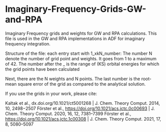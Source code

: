 # Imaginary-Frequency-Grids-GW-and-RPA

Imaginary Frequency grids and weights for GW and RPA calculations. 
This file is used in the GW and RPA implementations in ADF for imaginary frequency integration.

Structure of the file:
each entry start with 1_xkN_number: The number N denote the number of grid point and weights. 
It goes from 1 to a maximum of 42.
The number after the _ is the range of (KS) orbital energies for which the grid points have been calculated 

Next, there are the N weights and N points.
The last number is the root-mean square error of the grid as compared to the analytical solution. 

If you use the grids in your work, please cite:

Kaltak et al., dx.doi.org/10.1021/ct5001268 | J. Chem. Theory Comput. 2014, 10, 2498−2507
Förster et al., https://doi.org/10.1021/acs.jctc.0c00693 | J. Chem. Theory Comput. 2020, 16, 12, 7381–7399
Förster et al., https://doi.org/10.1021/acs.jctc.1c00308 | J. Chem. Theory Comput. 2021, 17, 8, 5080–5097


